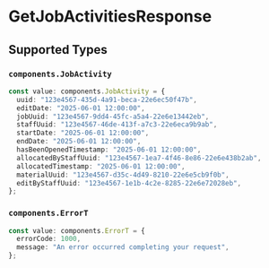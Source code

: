 # GetJobActivitiesResponse


## Supported Types

### `components.JobActivity`

```typescript
const value: components.JobActivity = {
  uuid: "123e4567-435d-4a91-beca-22e6ec50f47b",
  editDate: "2025-06-01 12:00:00",
  jobUuid: "123e4567-9dd4-45fc-a5a4-22e6e13442eb",
  staffUuid: "123e4567-46de-413f-a7c3-22e6eca9b9ab",
  startDate: "2025-06-01 12:00:00",
  endDate: "2025-06-01 12:00:00",
  hasBeenOpenedTimestamp: "2025-06-01 12:00:00",
  allocatedByStaffUuid: "123e4567-1ea7-4f46-8e86-22e6e438b2ab",
  allocatedTimestamp: "2025-06-01 12:00:00",
  materialUuid: "123e4567-d35c-4d49-8210-22e6e5cb9f0b",
  editByStaffUuid: "123e4567-1e1b-4c2e-8285-22e6e72028eb",
};
```

### `components.ErrorT`

```typescript
const value: components.ErrorT = {
  errorCode: 1000,
  message: "An error occurred completing your request",
};
```

